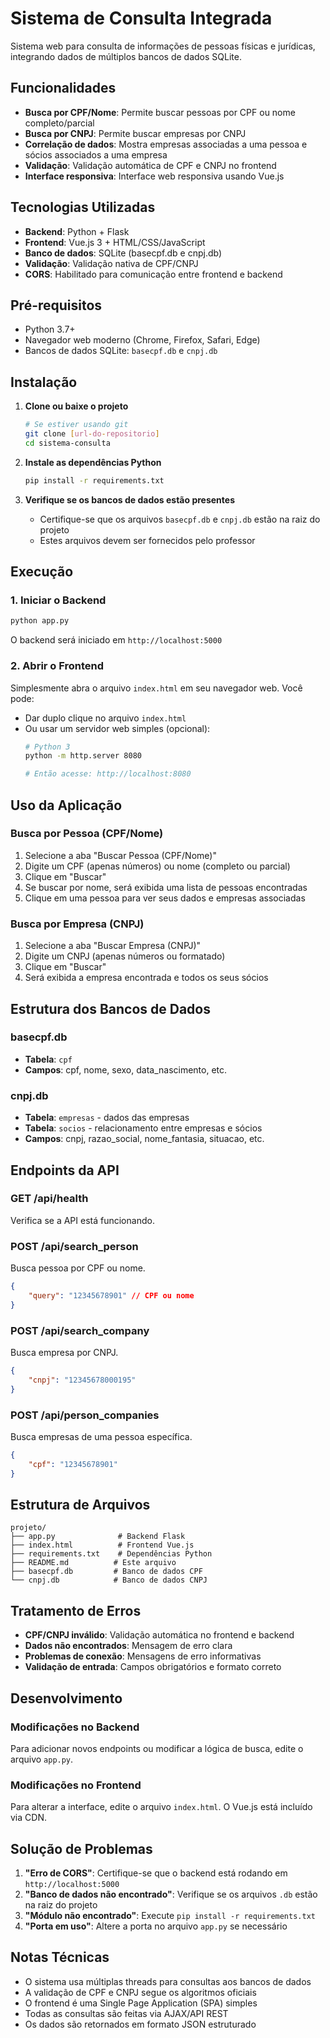 # Sistema de Consulta Integrada

Sistema web para consulta de informações de pessoas físicas e jurídicas, integrando dados de múltiplos bancos de dados SQLite.

## Funcionalidades

- **Busca por CPF/Nome**: Permite buscar pessoas por CPF ou nome completo/parcial
- **Busca por CNPJ**: Permite buscar empresas por CNPJ
- **Correlação de dados**: Mostra empresas associadas a uma pessoa e sócios associados a uma empresa
- **Validação**: Validação automática de CPF e CNPJ no frontend
- **Interface responsiva**: Interface web responsiva usando Vue.js

## Tecnologias Utilizadas

- **Backend**: Python + Flask
- **Frontend**: Vue.js 3 + HTML/CSS/JavaScript
- **Banco de dados**: SQLite (basecpf.db e cnpj.db)
- **Validação**: Validação nativa de CPF/CNPJ
- **CORS**: Habilitado para comunicação entre frontend e backend

## Pré-requisitos

- Python 3.7+
- Navegador web moderno (Chrome, Firefox, Safari, Edge)
- Bancos de dados SQLite: `basecpf.db` e `cnpj.db`

## Instalação

1. **Clone ou baixe o projeto**
   ```bash
   # Se estiver usando git
   git clone [url-do-repositorio]
   cd sistema-consulta
   ```

2. **Instale as dependências Python**
   ```bash
   pip install -r requirements.txt
   ```

3. **Verifique se os bancos de dados estão presentes**
   - Certifique-se que os arquivos `basecpf.db` e `cnpj.db` estão na raiz do projeto
   - Estes arquivos devem ser fornecidos pelo professor

## Execução

### 1. Iniciar o Backend

```bash
python app.py
```

O backend será iniciado em `http://localhost:5000`

### 2. Abrir o Frontend

Simplesmente abra o arquivo `index.html` em seu navegador web. Você pode:

- Dar duplo clique no arquivo `index.html`
- Ou usar um servidor web simples (opcional):
  ```bash
  # Python 3
  python -m http.server 8080
  
  # Então acesse: http://localhost:8080
  ```

## Uso da Aplicação

### Busca por Pessoa (CPF/Nome)

1. Selecione a aba "Buscar Pessoa (CPF/Nome)"
2. Digite um CPF (apenas números) ou nome (completo ou parcial)
3. Clique em "Buscar"
4. Se buscar por nome, será exibida uma lista de pessoas encontradas
5. Clique em uma pessoa para ver seus dados e empresas associadas

### Busca por Empresa (CNPJ)

1. Selecione a aba "Buscar Empresa (CNPJ)"
2. Digite um CNPJ (apenas números ou formatado)
3. Clique em "Buscar"
4. Será exibida a empresa encontrada e todos os seus sócios

## Estrutura dos Bancos de Dados

### basecpf.db
- **Tabela**: `cpf`
- **Campos**: cpf, nome, sexo, data_nascimento, etc.

### cnpj.db
- **Tabela**: `empresas` - dados das empresas
- **Tabela**: `socios` - relacionamento entre empresas e sócios
- **Campos**: cnpj, razao_social, nome_fantasia, situacao, etc.

## Endpoints da API

### GET /api/health
Verifica se a API está funcionando.

### POST /api/search_person
Busca pessoa por CPF ou nome.
```json
{
    "query": "12345678901" // CPF ou nome
}
```

### POST /api/search_company
Busca empresa por CNPJ.
```json
{
    "cnpj": "12345678000195"
}
```

### POST /api/person_companies
Busca empresas de uma pessoa específica.
```json
{
    "cpf": "12345678901"
}
```

## Estrutura de Arquivos

```
projeto/
├── app.py              # Backend Flask
├── index.html          # Frontend Vue.js
├── requirements.txt    # Dependências Python
├── README.md          # Este arquivo
├── basecpf.db         # Banco de dados CPF
└── cnpj.db            # Banco de dados CNPJ
```

## Tratamento de Erros

- **CPF/CNPJ inválido**: Validação automática no frontend e backend
- **Dados não encontrados**: Mensagem de erro clara
- **Problemas de conexão**: Mensagens de erro informativas
- **Validação de entrada**: Campos obrigatórios e formato correto

## Desenvolvimento

### Modificações no Backend

Para adicionar novos endpoints ou modificar a lógica de busca, edite o arquivo `app.py`.

### Modificações no Frontend

Para alterar a interface, edite o arquivo `index.html`. O Vue.js está incluído via CDN.

## Solução de Problemas

1. **"Erro de CORS"**: Certifique-se que o backend está rodando em `http://localhost:5000`
2. **"Banco de dados não encontrado"**: Verifique se os arquivos `.db` estão na raiz do projeto
3. **"Módulo não encontrado"**: Execute `pip install -r requirements.txt`
4. **"Porta em uso"**: Altere a porta no arquivo `app.py` se necessário

## Notas Técnicas

- O sistema usa múltiplas threads para consultas aos bancos de dados
- A validação de CPF e CNPJ segue os algoritmos oficiais
- O frontend é uma Single Page Application (SPA) simples
- Todas as consultas são feitas via AJAX/API REST
- Os dados são retornados em formato JSON estruturado